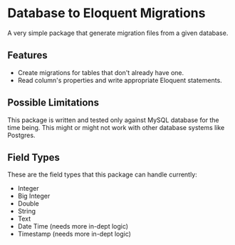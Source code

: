 # Database to Eloquent Migrations

A very simple package that generate migration files from a given database. 

## Features

- Create migrations for tables that don't already have one.
- Read column's properties and write appropriate Eloquent statements.

## Possible Limitations

This package is written and tested only against MySQL database for the time being. This might or might not work with other database systems like Postgres.

## Field Types

These are the field types that this package can handle currently:

- Integer
- Big Integer
- Double
- String
- Text
- Date Time (needs more in-dept logic)
- Timestamp (needs more in-dept logic)
